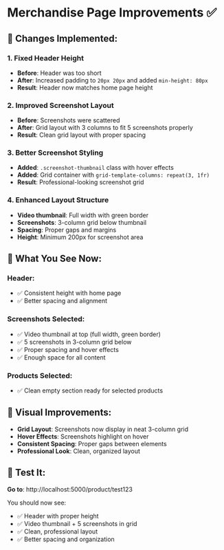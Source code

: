 # Merchandise Page Improvements ✅

## 🎯 **Changes Implemented:**

### **1. Fixed Header Height**
- **Before**: Header was too short
- **After**: Increased padding to `20px 20px` and added `min-height: 80px`
- **Result**: Header now matches home page height

### **2. Improved Screenshot Layout**
- **Before**: Screenshots were scattered
- **After**: Grid layout with 3 columns to fit 5 screenshots properly
- **Result**: Clean grid layout with proper spacing

### **3. Better Screenshot Styling**
- **Added**: `.screenshot-thumbnail` class with hover effects
- **Added**: Grid container with `grid-template-columns: repeat(3, 1fr)`
- **Result**: Professional-looking screenshot grid

### **4. Enhanced Layout Structure**
- **Video thumbnail**: Full width with green border
- **Screenshots**: 3-column grid below thumbnail
- **Spacing**: Proper gaps and margins
- **Height**: Minimum 200px for screenshot area

## 🚀 **What You See Now:**

### **Header:**
- ✅ Consistent height with home page
- ✅ Better spacing and alignment

### **Screenshots Selected:**
- ✅ Video thumbnail at top (full width, green border)
- ✅ 5 screenshots in 3-column grid below
- ✅ Proper spacing and hover effects
- ✅ Enough space for all content

### **Products Selected:**
- ✅ Clean empty section ready for selected products

## 🎨 **Visual Improvements:**
- **Grid Layout**: Screenshots now display in neat 3-column grid
- **Hover Effects**: Screenshots highlight on hover
- **Consistent Spacing**: Proper gaps between elements
- **Professional Look**: Clean, organized layout

## 📱 **Test It:**
**Go to**: http://localhost:5000/product/test123

You should now see:
- ✅ Header with proper height
- ✅ Video thumbnail + 5 screenshots in grid
- ✅ Clean, professional layout
- ✅ Better spacing and organization 
